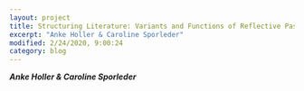 ```yaml
---
layout: project
title: Structuring Literature: Variants and Functions of Reflective Passages in Narrative Fiction
excerpt: "Anke Holler & Caroline Sporleder"
modified: 2/24/2020, 9:00:24
category: blog
---
```


***Anke Holler & Caroline Sporleder***

